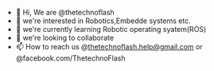 - 👋 Hi, We are @thetechnoflash
- 👀 we're interested in Robotics,Embedde systems etc.
- 🌱 we're currently learning Robotic operating syatem(ROS)
- 💞️ we're looking to collaborate
- 📫 How to reach us @thetechnoflash.help@gmail.com or @facebook.com/ThetechnoFlash

<!---
thetechnoflash/thetechnoflash is a ✨ special ✨ repository because its `README.md` (this file) appears on your GitHub profile.
You can click the Preview link to take a look at your changes.
--->

